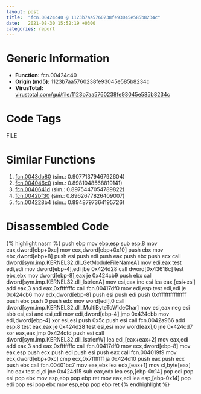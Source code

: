 ```yaml
---
layout: post
title:  "fcn.00424c40 @ 1123b7aa5760238fe93045e585b8234c"
date:   2021-08-30 15:52:19 +0300
categories: report
---
```


# Generic Information
- **Function:** fcn.00424c40
- **Origin (md5):** 1123b7aa5760238fe93045e585b8234c
- **VirusTotal:** [virustotal.com/gui/file/1123b7aa5760238fe93045e585b8234c][virustotal_ref]

# Code Tags
<span class="tag" id="FILE">FILE</span>


# Similar Functions

1. [fcn.0043db80][similar_1_ref] (sim.: 0.9077137946792604)
2. [fcn.004046c0][similar_2_ref] (sim.: 0.8981048568819141)
3. [fcn.0040641d][similar_3_ref] (sim.: 0.8975447054789822)
4. [fcn.0042bf30][similar_4_ref] (sim.: 0.8962677826409007)
5. [fcn.004228b4][similar_5_ref] (sim.: 0.8948797364195726)


# Disassembled Code

{% highlight nasm %}
push ebp
mov ebp,esp
sub esp,8
mov eax,dword[ebp+0xc]
mov ecx,dword[ebp+0x10]
push ebx
mov ebx,dword[ebp+8]
push esi
push edi
push eax
push ebx
push ecx
call dword[sym.imp.KERNEL32.dll_GetModuleFileNameA]
mov edi,eax
test edi,edi
mov dword[ebp-4],edi
jbe 0x424d28
call dword[0x43618c]
test ebx,ebx
mov dword[ebp-8],eax
je 0x424cb9
push ebx
call dword[sym.imp.KERNEL32.dll_lstrlenA]
mov esi,eax
inc esi
lea eax,[esi+esi]
add eax,3
and eax,0xfffffffc
call fcn.00417df0
mov edi,esp
test edi,edi
je 0x424cb6
mov edx,dword[ebp-8]
push esi
push edi
push 0xffffffffffffffff
push ebx
push 0
push edx
mov word[edi],0
call dword[sym.imp.KERNEL32.dll_MultiByteToWideChar]
mov esi,eax
neg esi
sbb esi,esi
and esi,edi
mov edi,dword[ebp-4]
jmp 0x424cbb
mov edi,dword[ebp-4]
xor esi,esi
push 0x5c
push esi
call fcn.0042a966
add esp,8
test eax,eax
je 0x424d28
test esi,esi
mov word[eax],0
jne 0x424cd7
xor eax,eax
jmp 0x424cfd
push esi
call dword[sym.imp.KERNEL32.dll_lstrlenW]
lea edi,[eax+eax+2]
mov eax,edi
add eax,3
and eax,0xfffffffc
call fcn.00417df0
mov ecx,dword[ebp-8]
mov eax,esp
push ecx
push edi
push esi
push eax
call fcn.004019f9
mov ecx,dword[ebp+0xc]
cmp ecx,0x7fffffff
ja 0x424d10
push eax
push ecx
push ebx
call fcn.00401bc7
mov eax,ebx
lea edx,[eax+1]
mov cl,byte[eax]
inc eax
test cl,cl
jne 0x424d15
sub eax,edx
lea esp,[ebp-0x14]
pop edi
pop esi
pop ebx
mov esp,ebp
pop ebp
ret 
mov eax,edi
lea esp,[ebp-0x14]
pop edi
pop esi
pop ebx
mov esp,ebp
pop ebp
ret 
{% endhighlight %}


[similar_1_ref]: /report/fcn.0043db80@e2ba7f10eb234338a49853c34d7d9c56
[similar_2_ref]: /report/fcn.004046c0@e2ba7f10eb234338a49853c34d7d9c56
[similar_3_ref]: /report/fcn.0040641d@470263fe7e7cc115b95cd041d643e3b5
[similar_4_ref]: /report/fcn.0042bf30@e2ba7f10eb234338a49853c34d7d9c56
[similar_5_ref]: /report/fcn.004228b4@b41633237f937bbe6f9bcfbdce811f10
[virustotal_ref]: https://www.virustotal.com/gui/file/1123b7aa5760238fe93045e585b8234c